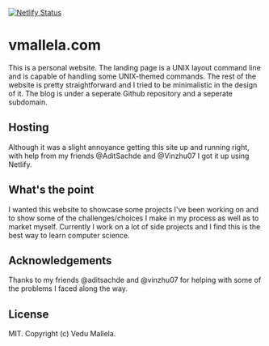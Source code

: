 [![Netlify Status](https://api.netlify.com/api/v1/badges/097d0e26-dc4d-443c-b812-70490e56d987/deploy-status)](https://app.netlify.com/sites/vmallela/deploys)
# vmallela.com
This is a personal website. The landing page is a UNIX layout command line and is capable of handling some UNIX-themed commands. The rest of the website is pretty straightforward and I tried to be minimalistic in the design of it. The blog is under a seperate Github repository and a seperate subdomain. 
## Hosting 
Although it was a slight annoyance getting this site up and running right, with help from my friends @AditSachde and @Vinzhu07 I got it up using Netlify. 
## What's the point
I wanted this website to showcase some projects I've been working on and to show some of the challenges/choices I make in my process as well as to market myself. Currently I work on a lot of side projects and I find this is the best way to learn computer science.
## Acknowledgements
Thanks to my friends @aditsachde and @vinzhu07 for helping with some of the problems I faced along the way. 
## License
MIT. Copyright (c) Vedu Mallela. 